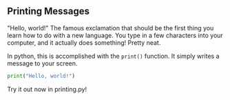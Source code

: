 ## Printing Messages

"Hello, world!" The famous exclamation that should be the first thing you learn how to do with a new language. You type in a few characters into your computer, and it actually does something! Pretty neat. 

In python, this is accomplished with the `print()` function. It simply writes a message to your screen.

```python
print("Hello, world!")
```

Try it out now in printing.py!
